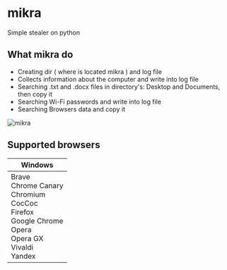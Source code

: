 __mikra__
===
Simple stealer on python

What mikra do 
----
* Creating dir ( where is located mikra ) and log file
* Сollects information about the computer and write into log file
* Searching .txt and .docx files in directory's: Desktop and Documents, then copy it
* Searching Wi-Fi passwords and write into log file
* Searching Browsers data and copy it

![mikra](https://user-images.githubusercontent.com/78678868/109455180-dfd66a00-7a77-11eb-99fd-2ee8d3d19bbf.png "mikra")

Supported browsers
----

| Windows |
|---------|
| Brave<br> Chrome Canary<br> Chromium<br> CocCoc<br> Firefox<br> Google Chrome<br> Opera<br> Opera GX<br> Vivaldi<br> Yandex |
